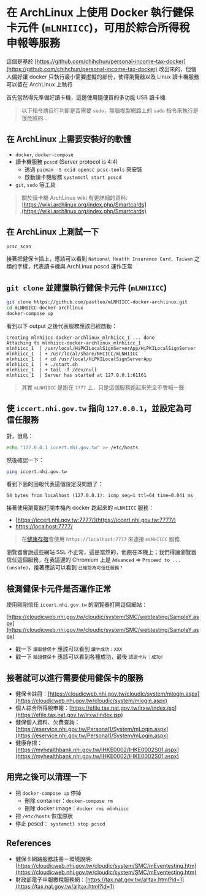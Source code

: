 # 在 ArchLinux 上使用 Docker 執行健保卡元件 (`mLNHIICC`)，可用於綜合所得稅申報等服務

這個是基於 [https://github.com/chihchun/personal-income-tax-docker](https://github.com/chihchun/personal-income-tax-docker) 改出來的，但個人偏好讓 docker 只執行最小需要虛擬的部份，使得瀏覽器以及 Linux 讀卡機服務可以留在 ArchLinux 上執行

首先當然得先準備好讀卡機，這邊使用隨便買的多功能 USB 讀卡機

> 以下指令請自行判斷是否需要 `sudo`，無腦複製網路上的 `sudo` 指令來執行是很危險的...

## 在 ArchLinux 上需要安裝好的軟體

* `docker`, `docker-compose`
* 讀卡機服務 `pcscd` (Server protocol is 4:4)
  * 透過 `pacman -S ccid opensc pcsc-tools` 來安裝
  * 啟動讀卡機服務 `systemctl start pcscd`
* `git`, `sudo` 等工具

> 關於讀卡機 ArchLinux wiki 有更詳細的資料: [https://wiki.archlinux.org/index.php/Smartcards](https://wiki.archlinux.org/index.php/Smartcards)

## 在 ArchLinux 上測試一下

```sh
pcsc_scan
```

接著把健保卡插上，應該可以看到 `National Health Insurance Card, Taiwan` 之類的字樣，代表讀卡機與 ArchLinux pcscd 運作正常

## `git clone` 並建置執行健保卡元件 (`mLNHIICC`)

```sh
git clone https://github.com/pastleo/mLNHIICC-docker-archlinux.git
cd mLNHIICC-docker-archlinux
docker-compose up
```

看到以下 output 之後代表服務應該已經啟動：

```
Creating mlnhiicc-docker-archlinux_mlnhiicc_1 ... done
Attaching to mlnhiicc-docker-archlinux_mlnhiicc_1
mlnhiicc_1  | /usr/local/HiPKILocalSignServerApp/HiPKILocalSignServer
mlnhiicc_1  | + /usr/local/share/NHIICC/mLNHIICC
mlnhiicc_1  | + cd /usr/local/HiPKILocalSignServerApp
mlnhiicc_1  | + ./start.sh                                         
mlnhiicc_1  | + tail -f /dev/null                                  
mlnhiicc_1  | Server has started at 127.0.0.1:61161
```

> 其實 `mLNHIICC` 是跑在 `7777` 上，只是這個服務跑起來完全不會喊一聲

## 使 `iccert.nhi.gov.tw` 指向 `127.0.0.1`，並設定為可信任服務

對，很鳥：

```sh
echo "127.0.0.1 iccert.nhi.gov.tw" >> /etc/hosts
```

然後確認一下：

```sh
ping iccert.nhi.gov.tw
```

看到下面的回報代表這個設定沒問題了：

```
64 bytes from localhost (127.0.0.1): icmp_seq=1 ttl=64 time=0.041 ms
```

接著使用瀏覽器打開本機內 docker 跑起來的 `mLNHIICC` 服務：

* [https://iccert.nhi.gov.tw:7777/](https://iccert.nhi.gov.tw:7777/)
* [https://localhost:7777/](https://localhost:7777/)

> 在[健康存摺](https://myhealthbank.nhi.gov.tw/IHKE0002/IHKE0002S01.aspx)會使用 `https://localhost:7777` 來連接 `mLNHIICC` 服務

瀏覽器會說這些網站 SSL 不正常，這是當然的，他跑在本機上；我們得讓瀏覽器信任這個服務，在我這邊的 Chromium 上是 `Advanced` => `Proceed to ... (unsafe)`，接著應該可以看到 `已確認為可信任服務！`

## 檢測健保卡元件是否運作正常

使用剛剛信任 `iccert.nhi.gov.tw` 的瀏覽器打開這個網站：

[https://cloudicweb.nhi.gov.tw/cloudic/system/SMC/webtesting/SampleY.aspx](https://cloudicweb.nhi.gov.tw/cloudic/system/SMC/webtesting/SampleY.aspx)

* 戳一下 `讀取健保卡` 應該可以看到 `讀卡成功：XXX`
* 戳一下 `驗證健保卡` 應該可以看到各種成功，最後 `認證卡片：成功!`

## 接著就可以進行需要使用健保卡的服務

* 健保卡註冊：[https://cloudicweb.nhi.gov.tw/cloudic/system/mlogin.aspx](https://cloudicweb.nhi.gov.tw/cloudic/system/mlogin.aspx)
* 個人綜合所得稅申報：[https://efile.tax.nat.gov.tw/irxw/index.jsp](https://efile.tax.nat.gov.tw/irxw/index.jsp)
* 健保個人資料、欠費查詢：[https://eservice.nhi.gov.tw/Personal1/System/mLogin.aspx](https://eservice.nhi.gov.tw/Personal1/System/mLogin.aspx)
* 健康存摺：[https://myhealthbank.nhi.gov.tw/IHKE0002/IHKE0002S01.aspx](https://myhealthbank.nhi.gov.tw/IHKE0002/IHKE0002S01.aspx)

## 用完之後可以清理一下

* 把 `docker-compose up` 停掉
  * 刪除 container：`docker-compose rm`
  * 刪除 docker image：`docker rmi mlnhiicc`
* 把 `/etc/hosts` 恢復原狀
* 停止 pcscd： `systemctl stop pcscd`

## References

* 健保卡網路服務註冊－環境說明: [https://cloudicweb.nhi.gov.tw/cloudic/system/SMC/mEventesting.htm](https://cloudicweb.nhi.gov.tw/cloudic/system/SMC/mEventesting.htm)
* 財政部電子申報繳稅服務網：[https://tax.nat.gov.tw/alltax.html?id=1](https://tax.nat.gov.tw/alltax.html?id=1)